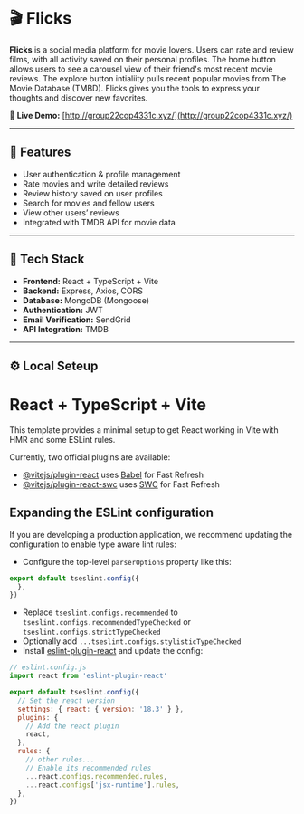 # 🎬 Flicks

**Flicks** is a social media platform for movie lovers. Users can rate and review films, with all activity saved on their personal profiles. The home button allows users to see a carousel view of their friend's most recent movie reviews. The explore button intialiity pulls recent popular movies from The Movie Database (TMBD). Flicks gives you the tools to express your thoughts and discover new favorites.

🔗 **Live Demo:** [http://group22cop4331c.xyz/](http://group22cop4331c.xyz/)

---

## 🚀 Features

- User authentication & profile management  
- Rate movies and write detailed reviews  
- Review history saved on user profiles  
- Search for movies and fellow users  
- View other users’ reviews  
- Integrated with TMDB API for movie data  

---

## 🧱 Tech Stack

- **Frontend:** React + TypeScript + Vite  
- **Backend:** Express, Axios, CORS
- **Database:** MongoDB (Mongoose)  
- **Authentication:** JWT  
- **Email Verification:** SendGrid  
- **API Integration:** TMDB 

---

## ⚙️ Local Seteup


# React + TypeScript + Vite

This template provides a minimal setup to get React working in Vite with HMR and some ESLint rules.

Currently, two official plugins are available:

- [@vitejs/plugin-react](https://github.com/vitejs/vite-plugin-react/blob/main/packages/plugin-react/README.md) uses [Babel](https://babeljs.io/) for Fast Refresh
- [@vitejs/plugin-react-swc](https://github.com/vitejs/vite-plugin-react-swc) uses [SWC](https://swc.rs/) for Fast Refresh

## Expanding the ESLint configuration

If you are developing a production application, we recommend updating the configuration to enable type aware lint rules:

- Configure the top-level `parserOptions` property like this:

```js
export default tseslint.config({
  },
})
```

- Replace `tseslint.configs.recommended` to `tseslint.configs.recommendedTypeChecked` or `tseslint.configs.strictTypeChecked`
- Optionally add `...tseslint.configs.stylisticTypeChecked`
- Install [eslint-plugin-react](https://github.com/jsx-eslint/eslint-plugin-react) and update the config:

```js
// eslint.config.js
import react from 'eslint-plugin-react'

export default tseslint.config({
  // Set the react version
  settings: { react: { version: '18.3' } },
  plugins: {
    // Add the react plugin
    react,
  },
  rules: {
    // other rules...
    // Enable its recommended rules
    ...react.configs.recommended.rules,
    ...react.configs['jsx-runtime'].rules,
  },
})
```
